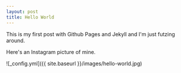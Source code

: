 ```yaml
---
layout: post
title: Hello World
---
```

This is my first post with Github Pages and Jekyll and I'm just futzing around.

Here's an Instagram picture of mine.

![_config.yml]({{ site.baseurl }}/images/hello-world.jpg)
